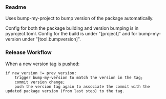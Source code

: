 ### Readme
Uses bump-my-project to bump version of the package automatically.

Config for both the package building and version bumping is in pyproject.toml.
Config for the build is under "[project]" and for bump-my-version under "[tool.bumpversion]".

### Release Workflow

When a new version tag is pushed:
    
    if new_version != prev_version:
        trigger bump-my-version to match the version in the tag;
        commit version change;
        push the version tag again to associate the commit with the updated package version (from last step) to the tag.

